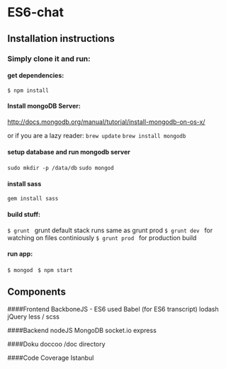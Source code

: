 # ES6-chat

## Installation instructions

### Simply clone it and run:

#### get dependencies:
```$ npm install```


#### Install mongoDB Server:
http://docs.mongodb.org/manual/tutorial/install-mongodb-on-os-x/

or if you are a lazy reader:
```brew update```
```brew install mongodb```

#### setup database and run mongodb server
```sudo mkdir -p /data/db```
```sudo mongod```

#### install sass
```gem install sass```

#### build stuff:
```$ grunt ``` grunt default stack runs same as grunt prod
```$ grunt dev ``` for watching on files continiously
```$ grunt prod ``` for production build

#### run app:
```$ mongod ```
```$ npm start ```

## Components
####Frontend
BackboneJS - ES6 used
Babel (for ES6 transcript)
lodash
jQuery
less / scss

####Backend
nodeJS
MongoDB
socket.io
express

####Doku
doccoo
/doc directory

####Code Coverage
Istanbul
